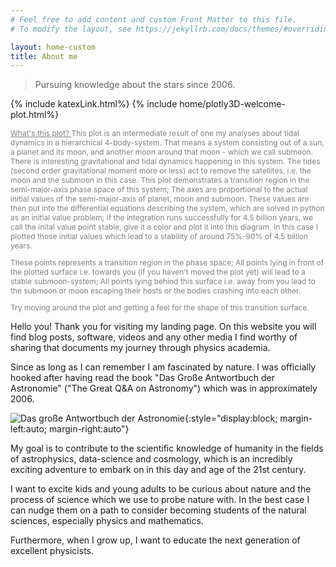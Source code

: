 ```yaml
---
# Feel free to add content and custom Front Matter to this file.
# To modify the layout, see https://jekyllrb.com/docs/themes/#overriding-theme-defaults

layout: home-custom
title: About me 
---
```

<blockquote>Pursuing knowledge about the stars since 2006.</blockquote>

{% include katexLink.html%}
{% include home/plotly3D-welcome-plot.html%}

<p style="font-size: 12px; color:gray">
    <span style="text-decoration: underline">
        What's this plot?
    </span>
    This plot is an intermediate result of one my analyses about tidal dynamics in a hierarchical 4-body-system.
    That means a system consisting out of a sun, a planet and its moon, and another moon around that moon - which we
    call submoon. There is interesting gravitational and tidal dynamics happening in this system. The tides (second order
    gravitational moment more or less) act to remove
    the satellites, i.e. the moon and the submoon in this case.
    This plot demonstrates a transition region in the semi-major-axis phase space of this system; 
    The axes are proportional to the actual initial values of the semi-major-axis of planet, moon and submoon. 
    These values are then put into the differential equations describing the system, which are solved in python 
    as an initial value problem; if the integration runs successfully for 4.5 billion years, we call the inital value 
    point stable, give it a color and plot it into this diagram. In this case I plotted those initial values which lead 
    to a stability of around 75%-90% of 4.5 billion years.
</p>

<p style="font-size: 12px; color:gray">
    These points represents a transition region in the phase space; All points lying in front of the
    plotted surface i.e. towards you (if you haven't moved the plot yet) will lead to a stable submoon-system;
    All points lying behind this surface i.e. away from you lead to the submoon or moon escaping their hosts or 
    the bodies crashing into each other.
</p>

<p style="font-size: 12px; color:gray">
    Try moving around the plot and getting a feel for the shape of this transition surface.
</p>

Hello you! Thank you for visiting my landing page. On this website you will find 
blog posts, software, videos and any other media I find worthy of sharing that documents
my journey through physics academia. 

Since as long as I can remember I am fascinated by nature. I was officially hooked 
after having read the book "Das Große Antwortbuch der Astronomie" ("The Great Q&A on Astronomy")
which was in approximately 2006. 


![Das große Antwortbuch der Astronomie](../../../../media/general/Große-Antwortbuch.jpg){:style="display:block; margin-left:auto; margin-right:auto"}

My goal is to contribute to the scientific knowledge of humanity in the fields of astrophysics,
data-science and cosmology, which is an incredibly exciting adventure to embark on in 
this day and age of the 21st century.

I want to excite kids and young adults to be curious about nature and the process of science 
which we use to probe nature with. In the best case I can nudge them on 
a path to consider becoming students of the natural sciences, especially physics and mathematics. 

Furthermore, when I grow up, I want to educate the next generation of excellent physicists. 